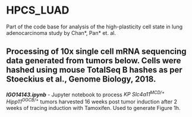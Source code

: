 # HPCS_LUAD
Part of the code base for analysis of the high-plasticity cell state in lung adenocarcinoma study by Chan*, Pan* et. al. 

## Processing of 10x single cell mRNA sequencing data generated from tumors below.  Cells were hashed using mouse TotalSeq B hashes as per Stoeckius et al., Genome Biology, 2018.

**_IGO14143.ipynb_** - Jupyter notebook to process _KP Slc4a11<sup>MCD/+</sup> Hipp11<sup>GGCB/+</sup>_ tumors harvested 16 weeks post tumor induction after 2 weeks of tracing induction with Tamoxifen. Used to generate Figure 1h.
